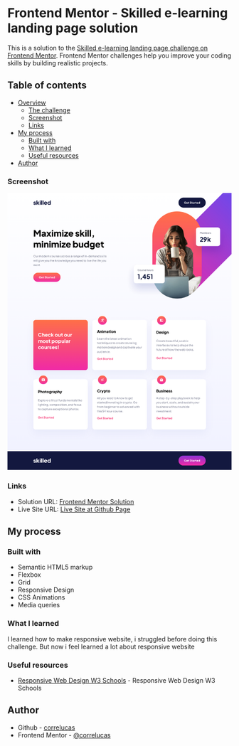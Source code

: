 # Frontend Mentor - Skilled e-learning landing page solution

This is a solution to the [Skilled e-learning landing page challenge on Frontend Mentor](https://www.frontendmentor.io/challenges/skilled-elearning-landing-page-S1ObDrZ8q). Frontend Mentor challenges help you improve your coding skills by building realistic projects.

## Table of contents

- [Overview](#overview)
  - [The challenge](#the-challenge)
  - [Screenshot](#screenshot)
  - [Links](#links)
- [My process](#my-process)
  - [Built with](#built-with)
  - [What I learned](#what-i-learned)
  - [Useful resources](#useful-resources)
- [Author](#author)


### Screenshot

![](./screenshots/screenshot-desktop.png)

### Links

- Solution URL: [Frontend Mentor Solution]()
- Live Site URL: [Live Site at Github Page](https://rezcoco.github.io/skilled-elearning-landing-page)
## My process

### Built with

- Semantic HTML5 markup
- Flexbox
- Grid
- Responsive Design
- CSS Animations
- Media queries

### What I learned

I learned how to make responsive website, i struggled before doing this challenge. But now i feel learned a lot about responsive website

### Useful resources

- [Responsive Web Design W3 Schools](https://www.w3schools.com/html/html_responsive.asp) - Responsive Web Design W3 Schools



## Author
- Github - [correlucas](https://github.com/rezcoco/)
- Frontend Mentor - [@correlucas](https://www.frontendmentor.io/profile/rezcoco)
